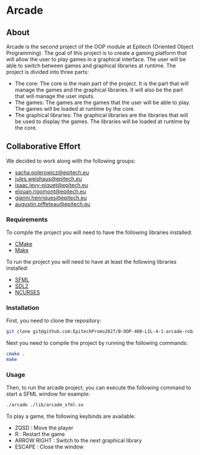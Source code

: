 # Arcade

## About

Arcade is the second project of the OOP module at Epitech (Oriented Object Programming). The goal of this project is to create a gaming platform that will allow the user to play games in a graphical interface. The user will be able to switch between games and graphical libraries at runtime. The project is divided into three parts:
- The core: The core is the main part of the project. It is the part that will manage the games and the graphical libraries. It will also be the part that will manage the user inputs.
- The games: The games are the games that the user will be able to play. The games will be loaded at runtime by the core.
- The graphical libraries: The graphical libraries are the libraries that will be used to display the games. The libraries will be loaded at runtime by the core.

## Collaborative Effort

We decided to work along with the following groups:
- [sacha.polerowicz@epitech.eu]()
- [jules.weishaus@epitech.eu]()
- [isaac.levy-piquet@epitech.eu]()
- [elouan.rigomont@epitech.eu]()
- [gianni.henriques@epitech.eu]()
- [augustin.piffeteau@epitech.eu]()

### Requirements

To compile the project you will need to have the following libraries installed:
- [CMake](https://cmake.org/)
- [Make](https://www.gnu.org/software/make/)

To run the project you will need to have at least the following libraries installed:
- [SFML](https://www.sfml-dev.org/)
- [SDL2](https://www.libsdl.org/)
- [NCURSES](https://invisible-island.net/ncurses/)

### Installation

First, you need to clone the repository:
```bash
git clone git@github.com:EpitechPromo2027/B-OOP-400-LIL-4-1-arcade-robin.caboche.git
```

Next you need to compile the project by running the following commands:
```bash
cmake .
make
```

### Usage
Then, to run the arcade project, you can execute the following command to start a SFML window for example:
```bash
./arcade ./lib/arcade_sfml.so
```

To play a game, the following keybinds are available:
- ZQSD : Move the player
- R : Restart the game
- ARROW RIGHT : Switch to the next graphical library
- ESCAPE : Close the window